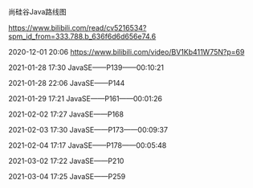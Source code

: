 尚硅谷Java路线图

https://www.bilibili.com/read/cv5216534?spm_id_from=333.788.b_636f6d6d656e74.6

2020-12-01 20:06		https://www.bilibili.com/video/BV1Kb411W75N?p=69

2021-01-28 17:30		JavaSE——P139——00:10:21

2021-01-28 22:06		JavaSE——P144

2021-01-29 17:21		JavaSE——P161——00:01:26

2021-02-02 17:27		JavaSE——P168

2021-02-03 17:30		JavaSE——P173——00:09:37

2021-02-04 17:17		JavaSE——P178——00:05:48

2021-03-02 17:22		JavaSE——P210

2021-03-04 17:25		JavaSE——P259